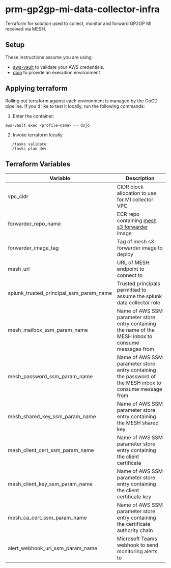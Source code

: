 # prm-gp2gp-mi-data-collector-infra

Terraform for solution used to collect, monitor and forward GP2GP MI received via MESH.

## Setup

These instructions assume you are using:

- [aws-vault](https://github.com/99designs/aws-vault) to validate your AWS credentials.
- [dojo](https://github.com/kudulab/dojo) to provide an execution environment

## Applying terraform

Rolling out terraform against each environment is managed by the GoCD pipeline. If you'd like to test it locally, run the following commands:

1. Enter the container:

`aws-vault exec <profile-name> -- dojo`

2. Invoke terraform locally

```
  ./tasks validate
  ./tasks plan dev
```

## Terraform Variables

| Variable                                | Description                                                                                              |
| --------------------------------------- | -------------------------------------------------------------------------------------------------------- |
| vpc_cidr                                | CIDR block allocation to use for MI collector VPC                                                        |
| forwarder_repo_name                     | ECR repo containing [mesh s3 forwarder](https://github.com/nhsconnect/prm-gp2gp-mesh-s3-forwarder) image |
| forwarder_image_tag                     | Tag of mesh s3 forwarder image to deploy                                                                 |
| mesh_url                                | URL of MESH endpoint to connect to                                                                       |
| splunk_trusted_principal_ssm_param_name | Trusted principals permitted to assume the splunk data collector role                                    |
| mesh_mailbox_ssm_param_name             | Name of AWS SSM parameter store entry containing the name of the MESH inbox to consume messages from     |
| mesh_password_ssm_param_name            | Name of AWS SSM parameter store entry containing the password of the MESH inbox to consume message from  |
| mesh_shared_key_ssm_param_name          | Name of AWS SSM parameter store entry containing the MESH shared key                                     |
| mesh_client_cert_ssm_param_name         | Name of AWS SSM parameter store entry containing the client certificate                                  |
| mesh_client_key_ssm_param_name          | Name of AWS SSM parameter store entry containing the client certificate key                              |
| mesh_ca_cert_ssm_param_name             | Name of AWS SSM parameter store entry containing the certificate authority chain                         |
| alert_webhook_url_ssm_param_name        | Microsoft Teams webhook to send monitoring alerts to                                                     |

